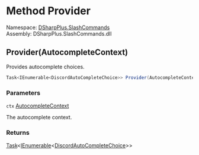 # Method Provider

Namespace: [DSharpPlus.SlashCommands](DSharpPlus.SlashCommands.md)  
Assembly: DSharpPlus.SlashCommands.dll

## <a id="DSharpPlus_SlashCommands_IAutocompleteProvider_Provider_DSharpPlus_SlashCommands_AutocompleteContext_"></a>Provider\(AutocompleteContext\)

Provides autocomplete choices.

```csharp
Task<IEnumerable<DiscordAutoCompleteChoice>> Provider(AutocompleteContext ctx)
```

### Parameters

`ctx` [AutocompleteContext](DSharpPlus.SlashCommands.AutocompleteContext.md)

The autocomplete context.

### Returns

[Task](https://learn.microsoft.com/dotnet/api/system.threading.tasks.task\-1)<[IEnumerable](https://learn.microsoft.com/dotnet/api/system.collections.generic.ienumerable\-1)<[DiscordAutoCompleteChoice](DSharpPlus.Entities.DiscordAutoCompleteChoice.md)\>\>

